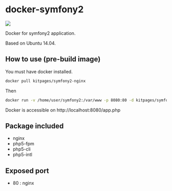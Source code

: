 # docker-symfony2

[![](https://badge.imagelayers.io/kitpages/symfony2-nginx:latest.svg)](https://imagelayers.io/?images=kitpages/symfony2-nginx:latest 'Get your own badge on imagelayers.io')

Docker for symfony2 application.

Based on Ubuntu 14.04.

## How to use (pre-build image)

You must have docker installed.

```bash
docker pull kitpages/symfony2-nginx
```

Then

```bash
docker run -v /home/user/symfony2:/var/www -p 8080:80 -d kitpages/symfony2-nginx
```

Docker is accessible on http://localhost:8080/app.php

## Package included
* nginx
* php5-fpm
* php5-cli
* php5-intl

## Exposed port
* 80 : nginx
